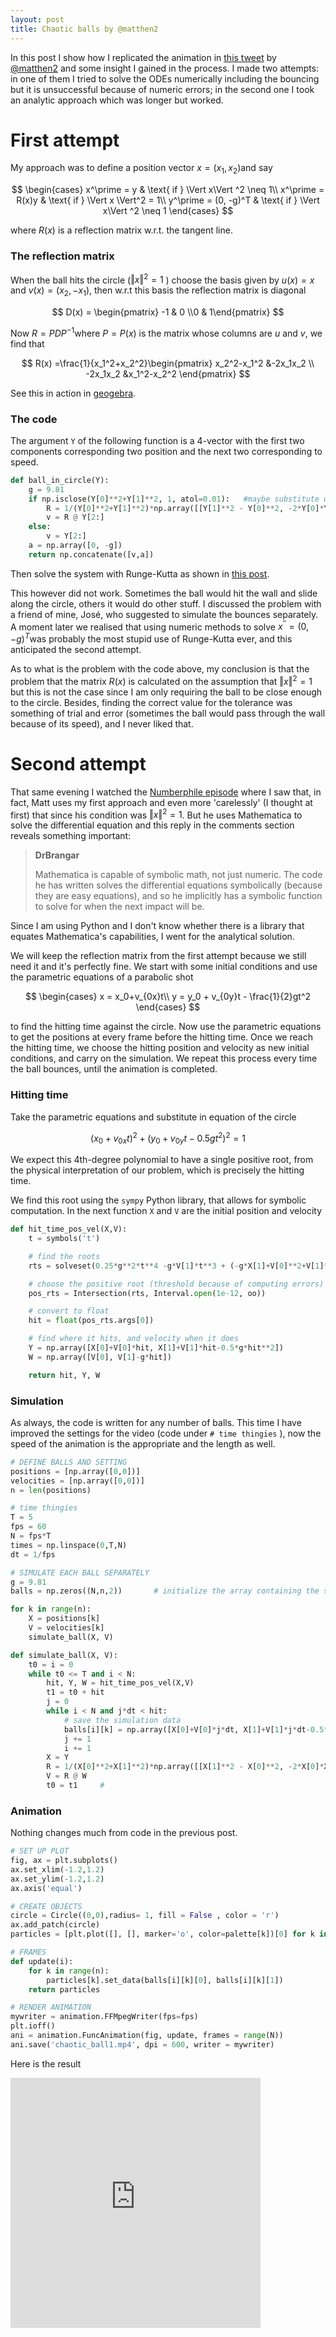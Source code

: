 ```yaml
---
layout: post
title: Chaotic balls by @matthen2
---
```


In this post I show how I replicated the animation in [this tweet](https://twitter.com/matthen2/status/1393588039742590978) by [@matthen2](https://twitter.com/matthen2) and some insight I gained in the process. I made two attempts: in one of them I tried to solve the ODEs numerically including the bouncing but it is unsuccessful because of numeric errors; in the second one  I took an analytic approach which was longer but worked.

# First attempt

My approach was to define a position vector $x = (x_1, x_2)$​​​ and say


$$
\begin{cases}
x^\prime = y & \text{ if } \Vert x\Vert ^2 \neq 1\\
x^\prime = R(x)y & \text{ if } \Vert x \Vert^2 = 1\\
y^\prime = (0, -g)^T &  \text{ if } \Vert x\Vert ^2 \neq 1
\end{cases}
$$


where $R(x)$​​​​​​​ is a reflection matrix w.r.t. the tangent line. 

### The reflection matrix

When the ball hits the circle ($\Vert x \Vert ^2 = 1$​​​​​​​​​ ) choose the basis​ given by $u(x) = x$​​​​ and $v(x)=(x_2,-x_1)$​​​​​​​​​​​​, then w.r.t this basis the reflection matrix is diagonal


$$
D(x) = \begin{pmatrix} -1 & 0 \\0 & 1\end{pmatrix}
$$


Now $R = PDP^{-1}$​​​ where $P=P(x)$​​​ is the matrix whose columns are $u$ and $v$​​​​, we find that


$$
R(x) =\frac{1}{x_1^2+x_2^2}\begin{pmatrix} x_2^2-x_1^2 &-2x_1x_2 \\ -2x_1x_2 &x_1^2-x_2^2 \end{pmatrix}
$$



See this in action in [geogebra](https://www.geogebra.org/calculator/sardxdmd).

### The code

The argument `Y` of the following function is a 4-vector with the first two components corresponding two position and the next two corresponding to speed.

```python
def ball_in_circle(Y):
    g = 9.81
    if np.isclose(Y[0]**2+Y[1]**2, 1, atol=0.01):	#maybe substitute with Y[0]**2+Y[1]**2 >= 1
        R = 1/(Y[0]**2+Y[1]**2)*np.array([[Y[1]**2 - Y[0]**2, -2*Y[0]*Y[1]], [-2*Y[0]*Y[1], Y[0]**2 - Y[1]**2]])
        v = R @ Y[2:]
    else:
        v = Y[2:]
    a = np.array([0, -g])
    return np.concatenate([v,a])
```

Then solve the system with Runge-Kutta as shown in [this post](https://mathstache.com/2021/07/14/two-body-problem/).

This however did not work. Sometimes the ball would hit the wall and slide along the circle, others it would do other stuff. I discussed the problem with a friend of mine, José, who suggested to simulate the bounces separately. A moment later we realised that using numeric methods to solve $x^{\prime \prime} = (0, -g)^T$​ was probably the most stupid use of Runge-Kutta ever, and this anticipated the second attempt.

As to what is the problem with the code above, my conclusion is that the problem that the matrix $R(x)$ is calculated on the assumption that $\Vert x\Vert^2 = 1$​ but this is not the case since I am only requiring the ball to be close enough to the circle. Besides, finding the correct value for the tolerance was something of trial and error (sometimes the ball would pass through the wall because of its speed), and I never liked that.

# Second attempt

That same evening I watched the [Numberphile episode](https://www.youtube.com/watch?v=6z4qRhpBIyA) where I saw that, in fact, Matt uses my first approach and even more 'carelessly' (I thought at first) that since his condition was $\Vert x \Vert^2 =1$​​. But he uses Mathematica to solve the differential equation and this reply in the comments section reveals something important:

> **DrBrangar**
>
> Mathematica is capable of symbolic math, not just numeric. The code he has written solves the differential equations symbolically (because they are easy equations), and so he implicitly has a symbolic function to solve for when the next impact will be. 

Since I am using Python and I don't know whether there is a library that equates Mathematica's capabilities, I went for the analytical solution. 

We will keep the reflection matrix from the first attempt because we still need it and it's perfectly fine. We start with some initial conditions and use the parametric equations of a parabolic shot 


$$
\begin{cases}
x = x_0+v_{0x}t\\
y = y_0 + v_{0y}t - \frac{1}{2}gt^2
\end{cases}
$$



to find the hitting time against the circle. Now use the parametric equations to get the positions at every frame before the hitting time. Once we reach the hitting time, we choose the hitting position and velocity as new initial conditions, and carry on the simulation. We repeat this process every time the ball bounces, until the animation is completed.

### Hitting time

Take the parametric equations and substitute in equation of the circle



$$
(x_0+v_{0x}t)^2+ (y_0 + v_{0y}t - 0.5gt^2)^2 = 1
$$



We expect this 4th-degree polynomial to have a single positive root, from the physical interpretation of our problem, which is precisely the hitting time.

We find this root using the `sympy` Python library, that allows for symbolic computation. In the next function `X` and `V` are the initial position and velocity

```python
def hit_time_pos_vel(X,V):
    t = symbols('t')

    # find the roots
    rts = solveset(0.25*g**2*t**4 -g*V[1]*t**3 + (-g*X[1]+V[0]**2+V[1]**2)*t**2+(X[0]*V[0]+X[1]*V[1])*2*t+X[0]**2+X[1]**2 -1, t)

    # choose the positive root (threshold because of computing errors)
    pos_rts = Intersection(rts, Interval.open(1e-12, oo))

    # convert to float
    hit = float(pos_rts.args[0])

    # find where it hits, and velocity when it does
    Y = np.array([X[0]+V[0]*hit, X[1]+V[1]*hit-0.5*g*hit**2])
    W = np.array([V[0], V[1]-g*hit])

    return hit, Y, W

```



### Simulation

As always, the code is written for any number of balls. This time I have improved the settings for the video (code under `# time thingies` ), now the speed of the animation is the appropriate and the length as well.

```python
# DEFINE BALLS AND SETTING
positions = [np.array([0,0])]
velocities = [np.array([0,0])]
n = len(positions)

# time thingies
T = 5       
fps = 60
N = fps*T    
times = np.linspace(0,T,N)
dt = 1/fps

# SIMULATE EACH BALL SEPARATELY
g = 9.81
balls = np.zeros((N,n,2))		# initialize the array containing the simulation data

for k in range(n):
    X = positions[k]
    V = velocities[k]
    simulate_ball(X, V)
```



```python
def simulate_ball(X, V):
    t0 = i = 0
    while t0 <= T and i < N:
        hit, Y, W = hit_time_pos_vel(X,V)
        t1 = t0 + hit
        j = 0
        while i < N and j*dt < hit:
            # save the simulation data
            balls[i][k] = np.array([X[0]+V[0]*j*dt, X[1]+V[1]*j*dt-0.5*g*(j*dt)**2])
            j += 1
            i += 1 
        X = Y
        R = 1/(X[0]**2+X[1]**2)*np.array([[X[1]**2 - X[0]**2, -2*X[0]*X[1]], [-2*X[0]*X[1], X[0]**2 - X[1]**2]])
        V = R @ W
        t0 = t1		#
```



### Animation

Nothing changes much from code in the previous post.

```python
# SET UP PLOT
fig, ax = plt.subplots()
ax.set_xlim(-1.2,1.2)
ax.set_ylim(-1.2,1.2)
ax.axis('equal')

# CREATE OBJECTS
circle = Circle((0,0),radius= 1, fill = False , color = 'r')
ax.add_patch(circle)
particles = [plt.plot([], [], marker='o', color=palette[k])[0] for k in range(n)]

# FRAMES
def update(i):
    for k in range(n):
        particles[k].set_data(balls[i][k][0], balls[i][k][1])
    return particles

# RENDER ANIMATION
mywriter = animation.FFMpegWriter(fps=fps)
plt.ioff()
ani = animation.FuncAnimation(fig, update, frames = range(N))
ani.save('chaotic_ball1.mp4', dpi = 600, writer = mywriter)
```



Here is the result

<iframe width="400" height="400" src="https://www.youtube.com/embed/tef2pTLeSfA" title="YouTube video player" frameborder="0" allow="accelerometer; autoplay; clipboard-write; encrypted-media; gyroscope; picture-in-picture" allowfullscreen></iframe>
